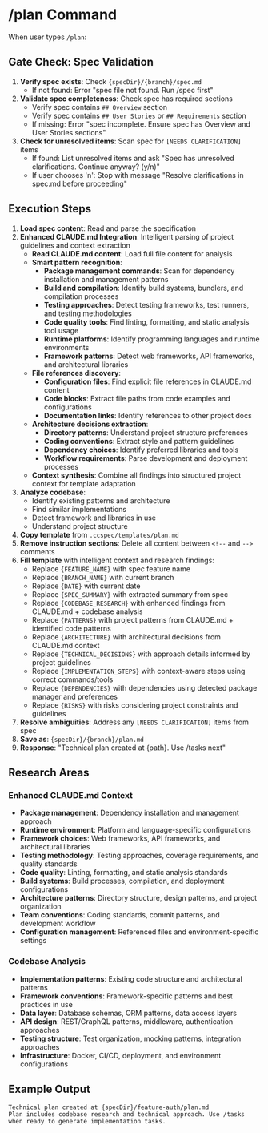 # /plan Command

When user types `/plan`:

## Gate Check: Spec Validation

1. **Verify spec exists**: Check `{specDir}/{branch}/spec.md`
   - If not found: Error "spec file not found. Run /spec first"
2. **Validate spec completeness**: Check spec has required sections
   - Verify spec contains `## Overview` section
   - Verify spec contains `## User Stories` or `## Requirements` section
   - If missing: Error "spec incomplete. Ensure spec has Overview and User Stories sections"
3. **Check for unresolved items**: Scan spec for `[NEEDS CLARIFICATION]` items
   - If found: List unresolved items and ask "Spec has unresolved clarifications. Continue anyway? (y/n)"
   - If user chooses 'n': Stop with message "Resolve clarifications in spec.md before proceeding"

## Execution Steps

1. **Load spec content**: Read and parse the specification
2. **Enhanced CLAUDE.md Integration**: Intelligent parsing of project guidelines and context extraction
   - **Read CLAUDE.md content**: Load full file content for analysis
   - **Smart pattern recognition**:
     * **Package management commands**: Scan for dependency installation and management patterns
     * **Build and compilation**: Identify build systems, bundlers, and compilation processes
     * **Testing approaches**: Detect testing frameworks, test runners, and testing methodologies
     * **Code quality tools**: Find linting, formatting, and static analysis tool usage
     * **Runtime platforms**: Identify programming languages and runtime environments
     * **Framework patterns**: Detect web frameworks, API frameworks, and architectural libraries
   - **File references discovery**:
     * **Configuration files**: Find explicit file references in CLAUDE.md content
     * **Code blocks**: Extract file paths from code examples and configurations
     * **Documentation links**: Identify references to other project docs
   - **Architecture decisions extraction**:
     * **Directory patterns**: Understand project structure preferences
     * **Coding conventions**: Extract style and pattern guidelines
     * **Dependency choices**: Identify preferred libraries and tools
     * **Workflow requirements**: Parse development and deployment processes
   - **Context synthesis**: Combine all findings into structured project context for template adaptation
3. **Analyze codebase**:
   - Identify existing patterns and architecture
   - Find similar implementations
   - Detect framework and libraries in use
   - Understand project structure
4. **Copy template** from `.ccspec/templates/plan.md`
5. **Remove instruction sections**: Delete all content between `<!--` and `-->` comments
6. **Fill template** with intelligent context and research findings:
   - Replace `{FEATURE_NAME}` with spec feature name
   - Replace `{BRANCH_NAME}` with current branch
   - Replace `{DATE}` with current date
   - Replace `{SPEC_SUMMARY}` with extracted summary from spec
   - Replace `{CODEBASE_RESEARCH}` with enhanced findings from CLAUDE.md + codebase analysis
   - Replace `{PATTERNS}` with project patterns from CLAUDE.md + identified code patterns
   - Replace `{ARCHITECTURE}` with architectural decisions from CLAUDE.md context
   - Replace `{TECHNICAL_DECISIONS}` with approach details informed by project guidelines
   - Replace `{IMPLEMENTATION_STEPS}` with context-aware steps using correct commands/tools
   - Replace `{DEPENDENCIES}` with dependencies using detected package manager and preferences
   - Replace `{RISKS}` with risks considering project constraints and guidelines
7. **Resolve ambiguities**: Address any `[NEEDS CLARIFICATION]` items from spec
8. **Save as**: `{specDir}/{branch}/plan.md`
9. **Response**: "Technical plan created at {path}. Use /tasks next"

## Research Areas
### Enhanced CLAUDE.md Context
- **Package management**: Dependency installation and management approach
- **Runtime environment**: Platform and language-specific configurations
- **Framework choices**: Web frameworks, API frameworks, and architectural libraries
- **Testing methodology**: Testing approaches, coverage requirements, and quality standards
- **Code quality**: Linting, formatting, and static analysis standards
- **Build systems**: Build processes, compilation, and deployment configurations
- **Architecture patterns**: Directory structure, design patterns, and project organization
- **Team conventions**: Coding standards, commit patterns, and development workflow
- **Configuration management**: Referenced files and environment-specific settings

### Codebase Analysis
- **Implementation patterns**: Existing code structure and architectural patterns
- **Framework conventions**: Framework-specific patterns and best practices in use
- **Data layer**: Database schemas, ORM patterns, data access layers
- **API design**: REST/GraphQL patterns, middleware, authentication approaches
- **Testing structure**: Test organization, mocking patterns, integration approaches
- **Infrastructure**: Docker, CI/CD, deployment, and environment configurations

## Example Output
```
Technical plan created at {specDir}/feature-auth/plan.md
Plan includes codebase research and technical approach. Use /tasks when ready to generate implementation tasks.
```

